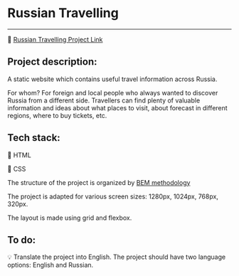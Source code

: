 # Russian Travelling

_______
:rocket: [Russian Travelling Project Link](https://tatianaryzhova.github.io/russian-travel/)

## Project description:

A static website which contains useful travel information across Russia. 

For whom? For foreign and local people
who always wanted to discover Russia from a different side. Travellers can find plenty of valuable information and ideas
about what places to visit, about forecast in different regions, where to buy tickets, etc.

## Tech stack:

:small_blue_diamond: HTML

:small_blue_diamond: CSS

The structure of the project is organized by [BEM methodology](https://ru.bem.info/methodology/)

The project is adapted for various screen sizes: 1280px, 1024px, 768px, 320px.

The layout is made using grid and flexbox.

## To do:

:bulb: Translate the project into English. The project should have two language options: English and Russian.
